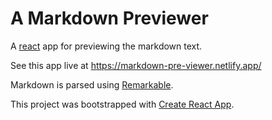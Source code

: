# A Markdown Previewer

A [react](https://reactjs.org/) app for previewing the markdown text.

See this app live at https://markdown-pre-viewer.netlify.app/

Markdown is parsed using [Remarkable](https://github.com/jonschlinkert/remarkable).

This project was bootstrapped with [Create React App](https://github.com/facebook/create-react-app).
